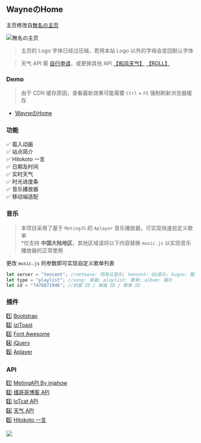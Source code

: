 <p>
<strong><h2>WayneのHome</h2></strong>
</p>

主页修改自[無名の主页](https://github.com/imsyy/home)

![無名の主页](https://s2.loli.net/2022/07/14/K5JigfvDoNewtuS.webp)

>主页的 Logo 字体已经过压缩，若用本站 Logo 以外的字母会变回默认字体

>天气 API 需 [自行申请](https://www.tianqiapi.com/)，或更换其他 API [【和风天气】](https://dev.qweather.com/) [【ROLL】](https://www.mxnzp.com/doc/list)

### Demo
>由于 CDN 缓存原因，查看最新效果可能需要 `Ctrl` + `F5` 强制刷新浏览器缓存

- [WayneのHome](https://kong.pub/)

### 功能

✅ 载入动画     
✅ 站点简介      
✅ Hitokoto 一言     
✅ 日期及时间      
✅ 实时天气      
✅ 时光进度条     
✅ 音乐播放器      
✅ 移动端适配     

### 音乐

>本项目采用了基于 `MetingJS` 的 `Aplayer` 音乐播放器，可实现快速自定义歌单  
>*仅支持 **中国大陆地区**，其他区域请将以下内容替换 `music.js` 以实现音乐播放器的正常使用

更改 `music.js` 的参数即可实现自定义歌单列表

```js
let server = "tencent"; //netease: 网易云音乐; tencent: QQ音乐; kugou: 酷狗音乐; xiami: 虾米; kuwo: 酷我
let type = "playlist"; //song: 单曲; playlist: 歌单; album: 唱片
let id = "7476871946"; //封面 ID / 单曲 ID / 歌单 ID
```

### 插件

1️⃣ [Bootstrap](https://getbootstrap.com/)     
2️⃣ [iziToast](https://izitoast.marcelodolza.com/)     
3️⃣ [Font Awesome](https://fontawesome.com/)     
4️⃣ [jQuery](https://jquery.com/)      
5️⃣ [Aplayer](https://aplayer.js.org/)     

### API

1️⃣ [MetingAPI By injahow](https://api.injahow.cn/meting/)     
2️⃣ [缙哥哥博客 API](https://www.dujin.org/3618.html)      
3️⃣ [IoTcat API](https://www.eee.dog/tech/rand-pic-api.html)     
4️⃣ [天气 API](https://www.tianqiapi.com/)      
5️⃣ [Hitokoto 一言](https://hitokoto.cn/)      

<a title="Copyright" target="_blank" href="https://kong.pub/"><img src="https://img.shields.io/badge/Copyright%20%C2%A9%202022--2023-Wayne-red"></a>
